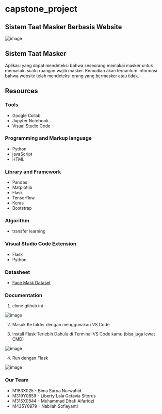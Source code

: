 # capstone_project

## Sistem Taat Masker Berbasis Website
![image](https://user-images.githubusercontent.com/93527916/206903881-d398b94d-ba3d-4920-85d2-5affe1fafc48.png) 

## Sistem Taat Masker

Aplikasi yang dapat mendeteksi bahwa seseorang memakai masker untuk memasuki suatu ruangan wajib masker. Kemudian akan tercantum informasi bahwa website telah mendeteksi orang yang bermasker atau tidak.

## Resources 

### Tools
* Google Collab
* Jupyter Notebook 
* Visual Studio Code

### Programming and Markup language

* Python
* javaScript
* HTML

### Library and Framework
* Pandas
* Matplotlib
* Flask
* Tensorflow 
* Keras
* Bootstrap

### Algorithm

* transfer learning

### Visual Studio Code Extension

* Flask
* Python

### Datasheet

* <a href='https://www.kaggle.com/datasets/sanknn/facemask-detection'>Face Mask Dataset</a>

### Documentation 

1. clone github ini

![image](https://user-images.githubusercontent.com/93527916/206904660-812aaa07-7327-4797-8def-a8dc05712231.png)

2. Masuk Ke folder dengan menggunakan VS Code

3. Install Flask Terlebih Dahulu di Terminal VS Code kamu (bisa juga lewat CMD)

![image](https://user-images.githubusercontent.com/93527916/206904708-d2fe3776-387c-4f84-9a21-b86f4bb889e4.png)

4. Run dengan Flask

![image](https://user-images.githubusercontent.com/93527916/206904734-243a7ba3-2f87-41de-b27e-cdf9e0e2c51e.png)

### Our Team

* M183X025 - Bima Surya Nurwahid
* M319Y0859 - Liberty Lala Octavia Sitorus
* M315X0844 - Muhammad Dhafi Alfaridzi
* M435Y0979 - Nabilah Sofieyanti



